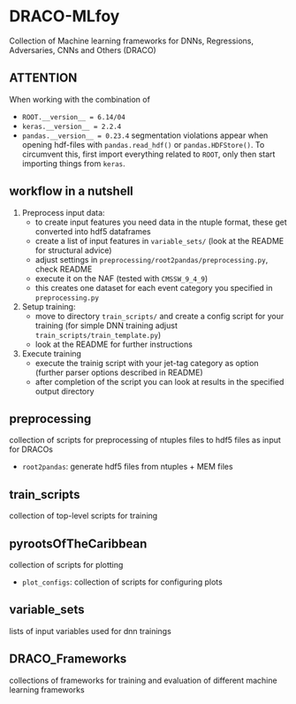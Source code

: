 # DRACO-MLfoy

Collection of Machine learning frameworks for DNNs, Regressions, Adversaries, CNNs and Others (DRACO)

## ATTENTION
When working with the combination of
- `ROOT.__version__ = 6.14/04`
- `keras.__version__ = 2.2.4`
- `pandas.__version__ = 0.23.4`
segmentation violations appear when opening hdf-files with `pandas.read_hdf()` or `pandas.HDFStore()`.
To circumvent this, first import everything related to `ROOT`, only then start importing things from `keras`.

## workflow in a nutshell
1. Preprocess input data:
    - to create input features you need data in the ntuple format, these get converted into hdf5 dataframes
    - create a list of input features in `variable_sets/` (look at the README for structural advice)
    - adjust settings in `preprocessing/root2pandas/preprocessing.py`, check README 
    - execute it on the NAF (tested with `CMSSW_9_4_9`)
    - this creates one dataset for each event category you specified in `preprocessing.py`
2. Setup training:
    - move to directory `train_scripts/` and create a config script for your training (for simple DNN training adjust `train_scripts/train_template.py`)
    - look at the README for further instructions
3. Execute training
    - execute the trainig script with your jet-tag category as option (further parser options described in README)
    - after completion of the script you can look at results in the specified output directory


## preprocessing

collection of scripts for preprocessing of ntuples files to hdf5 files as input for DRACOs
- `root2pandas`: generate hdf5 files from ntuples + MEM files      

## train_scripts

collection of top-level scripts for training

## pyrootsOfTheCaribbean

collection of scripts for plotting 
- `plot_configs`: collection of scripts for configuring plots

## variable_sets

lists of input variables used for dnn trainings


## DRACO_Frameworks

collections of frameworks for training and evaluation of different machine learning frameworks


